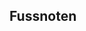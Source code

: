 Fussnoten
---------


<!-- Kapitel 2 -->



[^k2f3]: Beweiss des 2v. Gesez.
[^k2f4]: Was der Glaube sei.
[^k2f5]: Wort im Ordinaltext schwer zu lesen.
[^k2f6]: Im Original schwehr zu lesen. Vielleicht "Objectum fidei Deus loquens".
[^k2f7]: Wort im Original unklar.
[^k2f8]: Unleserliches Zeichen
[^k2f9]: Müsste übersetzt werden.
[^k2f10]: Anmerkung des Herausgebers: Der Ausdruck Sozinianismus (Socianismus, Sozianismus) bezeichnet eine antitrinitarische Bewegung. Siehe [Wikipedia "Sozinianismus"](https://de.wikipedia.org/wiki/Sozinianismus)
[^k2f11]: Unleserliches Zeichen
[^k2f12]: Im Original wird das Frühneuhochdeutsche Wort "***Dannenhero***" verwendet.
[^k2f13]: Gnosticorum=Gnostiker

<!-- Kapitel 3 -->

[^k3f1]: Concil. Laod. Can. 58. in Cod. Ec. 163. das Concil. zu Laodicza ward gehalten im Jahr 364. und schloß von seiner Kirchen-Regul aus das Buch der Weisheit, Judith, Tobia, die Bücher der Maccabäer, welche alle in dem Anno 399. zu Cathago gehaltenen Concilio angenommen wurden.

<!-- Kapitel 4 -->

[^k4f1]: Die Griechischen Zeichen sind nicht lesbar in Scann.
[^k4f2]: Die Griechischen Zeichen sind nicht lesbar in Scann.
[^k4f3]: Die Griechischen Zeichen sind nicht lesbar in Scann.
[^k4f4]: Die Griechischen Zeichen sind nicht lesbar in Scann.

<!-- Kapitel 5 -->

[^k5f1]: Ezech. 18,32. und 33,11

<!-- Kapitel 6 -->

[^k6f1]: 1. Cor. 12,7
[^k6f2]: Calvin. in Cap. 3. Gen. Ld. 1. Inft. c. 18.S. 1. ld. lib. de Prxd. Ldem. lib. de. Provid. Ld. Inft. c. 23. S. i.